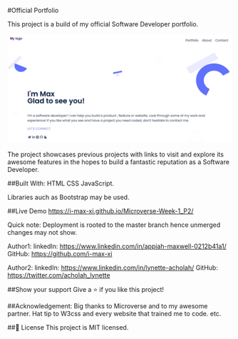 #Official Portfolio

This project is a build of my official Software Developer portfolio.

![sneak peak of project deployment](Assets/sneak_peak.JPG)


The project showcases previous projects with links to visit and explore its awesome features in the hopes to build a fantastic reputation as a Software Developer.

##Built With:
    HTML
    CSS
    JavaScript.

Libraries auch as Bootstrap may be used.

##Live Demo
https://i-max-xi.github.io/Microverse-Week-1_P2/

Quick note: Deployment is rooted to the master branch hence unmerged changes may not show.

Author1: 
    linkedIn: https://www.linkedin.com/in/appiah-maxwell-0212b41a1/
    GitHub: https://github.com/i-max-xi

Author2: 
    linkedIn: https://www.linkedin.com/in/lynette-acholah/
    GitHub: https://twitter.com/acholah_lynette

##Show your support
Give a ⭐️ if you like this project!

##Acknowledgement:
    Big thanks to Microverse and to my awesome partner.
    Hat tip to W3css and every website that trained me to code.
    etc.

##📝 License
   This project is MIT licensed.

